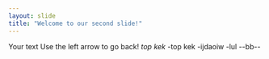 ```yaml
---
layout: slide
title: "Welcome to our second slide!"
---
```

Your text
Use the left arrow to go back!
*top kek*
-top kek
-ijdaoiw
-lul
--bb--
